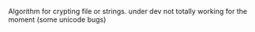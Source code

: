 Algorithm for crypting file or strings.
under dev
not totally working for the moment (some unicode bugs)
